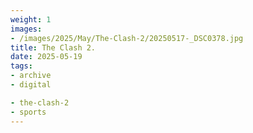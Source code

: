 ```yaml
---
weight: 1
images:
- /images/2025/May/The-Clash-2/20250517-_DSC0378.jpg
title: The Clash 2.
date: 2025-05-19
tags:
- archive
- digital

- the-clash-2
- sports
---
```


